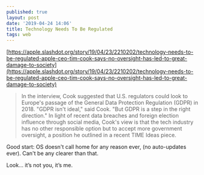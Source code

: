 ```yaml
---
published: true
layout: post
date: '2019-04-24 14:06'
title: Technology Needs To Be Regulated
tags: web 
---
```

[https://apple.slashdot.org/story/19/04/23/2210202/technology-needs-to-be-regulated-apple-ceo-tim-cook-says-no-oversight-has-led-to-great-damage-to-society](https://apple.slashdot.org/story/19/04/23/2210202/technology-needs-to-be-regulated-apple-ceo-tim-cook-says-no-oversight-has-led-to-great-damage-to-society)

> In the interview, Cook suggested that U.S. regulators could look to Europe's passage of the General Data Protection Regulation (GDPR) in 2018. "GDPR isn't ideal," said Cook. "But GDPR is a step in the right direction." In light of recent data breaches and foreign election influence through social media, Cook's view is that the tech industry has no other responsible option but to accept more government oversight, a position he outlined in a recent TIME Ideas piece. 

Good start: OS doesn't call home for any reason ever, (no auto-updates ever). Can't be any clearer than that.

Look… it’s not you, it’s me.  
